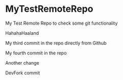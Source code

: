# MyTestRemoteRepo
My Test Remote Repo to check some git functionality

HahahaHaaland

My third commit in the repo directly from Github 

My fourth commit in the repo

Another change

DevFork commit

